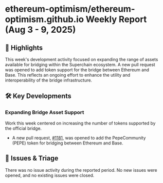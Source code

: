 # ethereum-optimism/ethereum-optimism.github.io Weekly Report (Aug 3 - 9, 2025)

## 🚀 Highlights
This week's development activity focused on expanding the range of assets available for bridging within the Superchain ecosystem. A new pull request was opened to add token support for the bridge between Ethereum and Base. This reflects an ongoing effort to enhance the utility and interoperability of the bridge infrastructure.

## 🛠️ Key Developments
### Expanding Bridge Asset Support
Work this week centered on increasing the number of tokens supported by the official bridge.
- A new pull request, [#1181](https://github.com/ethereum-optimism/ethereum-optimism.github.io/pull/1181), was opened to add the PepeCommunity (PEPE) token for bridging between Ethereum and Base.

## 🐛 Issues & Triage
There was no issue activity during the reported period. No new issues were opened, and no existing issues were closed.